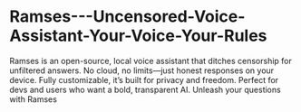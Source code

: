 # Ramses---Uncensored-Voice-Assistant-Your-Voice-Your-Rules
Ramses is an open-source, local voice assistant that ditches censorship for unfiltered answers. No cloud, no limits—just honest responses on your device. Fully customizable, it’s built for privacy and freedom. Perfect for devs and users who want a bold, transparent AI. Unleash your questions with Ramses
